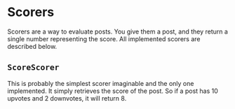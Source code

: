 # Scorers

Scorers are a way to evaluate posts.
You give them a post, and they return a single number representing the score.
All implemented scorers are described below.

## `ScoreScorer`

This is probably the simplest scorer imaginable and the only one implemented.
It simply retrieves the score of the post.
So if a post has 10 upvotes and 2 downvotes, it will return 8.
